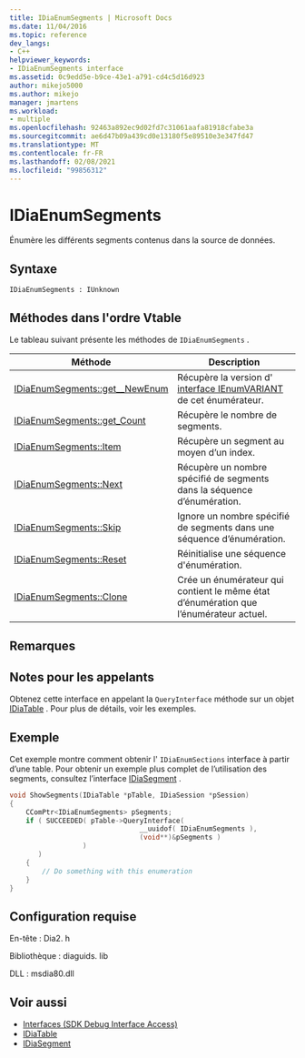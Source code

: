 ```yaml
---
title: IDiaEnumSegments | Microsoft Docs
ms.date: 11/04/2016
ms.topic: reference
dev_langs:
- C++
helpviewer_keywords:
- IDiaEnumSegments interface
ms.assetid: 0c9edd5e-b9ce-43e1-a791-cd4c5d16d923
author: mikejo5000
ms.author: mikejo
manager: jmartens
ms.workload:
- multiple
ms.openlocfilehash: 92463a892ec9d02fd7c31061aafa81918cfabe3a
ms.sourcegitcommit: ae6d47b09a439cd0e13180f5e89510e3e347fd47
ms.translationtype: MT
ms.contentlocale: fr-FR
ms.lasthandoff: 02/08/2021
ms.locfileid: "99856312"
---
```

# <a name="idiaenumsegments"></a>IDiaEnumSegments
Énumère les différents segments contenus dans la source de données.

## <a name="syntax"></a>Syntaxe

```
IDiaEnumSegments : IUnknown
```

## <a name="methods-in-vtable-order"></a>Méthodes dans l'ordre Vtable
Le tableau suivant présente les méthodes de `IDiaEnumSegments` .

|Méthode|Description|
|------------|-----------------|
|[IDiaEnumSegments::get__NewEnum](../../debugger/debug-interface-access/idiaenumsegments-get-newenum.md)|Récupère la version d' [interface IEnumVARIANT](/previous-versions/windows/desktop/api/oaidl/nn-oaidl-ienumvariant) de cet énumérateur.|
|[IDiaEnumSegments::get_Count](../../debugger/debug-interface-access/idiaenumsegments-get-count.md)|Récupère le nombre de segments.|
|[IDiaEnumSegments::Item](../../debugger/debug-interface-access/idiaenumsegments-item.md)|Récupère un segment au moyen d’un index.|
|[IDiaEnumSegments::Next](../../debugger/debug-interface-access/idiaenumsegments-next.md)|Récupère un nombre spécifié de segments dans la séquence d’énumération.|
|[IDiaEnumSegments::Skip](../../debugger/debug-interface-access/idiaenumsegments-skip.md)|Ignore un nombre spécifié de segments dans une séquence d’énumération.|
|[IDiaEnumSegments::Reset](../../debugger/debug-interface-access/idiaenumsegments-reset.md)|Réinitialise une séquence d'énumération.|
|[IDiaEnumSegments::Clone](../../debugger/debug-interface-access/idiaenumsegments-clone.md)|Crée un énumérateur qui contient le même état d’énumération que l’énumérateur actuel.|

## <a name="remarks"></a>Remarques

## <a name="notes-for-callers"></a>Notes pour les appelants
Obtenez cette interface en appelant la `QueryInterface` méthode sur un objet [IDiaTable](../../debugger/debug-interface-access/idiatable.md) . Pour plus de détails, voir les exemples.

## <a name="example"></a>Exemple
Cet exemple montre comment obtenir l' `IDiaEnumSections` interface à partir d’une table. Pour obtenir un exemple plus complet de l’utilisation des segments, consultez l’interface [IDiaSegment](../../debugger/debug-interface-access/idiasegment.md) .

```C++
void ShowSegments(IDiaTable *pTable, IDiaSession *pSession)
{
    CComPtr<IDiaEnumSegments> pSegments;
    if ( SUCCEEDED( pTable->QueryInterface(
                                __uuidof( IDiaEnumSegments ),
                                (void**)&pSegments )
                  )
       )
    {
        // Do something with this enumeration
    }
}
```

## <a name="requirements"></a>Configuration requise
En-tête : Dia2. h

Bibliothèque : diaguids. lib

DLL : msdia80.dll

## <a name="see-also"></a>Voir aussi
- [Interfaces (SDK Debug Interface Access)](../../debugger/debug-interface-access/interfaces-debug-interface-access-sdk.md)
- [IDiaTable](../../debugger/debug-interface-access/idiatable.md)
- [IDiaSegment](../../debugger/debug-interface-access/idiasegment.md)
